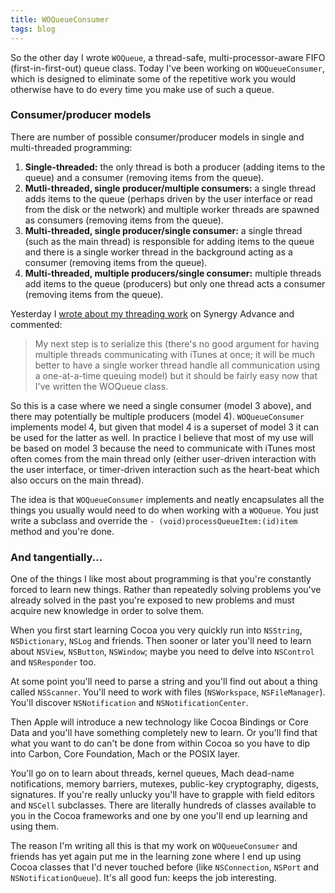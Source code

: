 ```yaml
---
title: WOQueueConsumer
tags: blog
---
```


So the other day I wrote `WOQueue`, a thread-safe, multi-processor-aware FIFO (first-in-first-out) queue class. Today I've been working on `WOQueueConsumer`, which is designed to eliminate some of the repetitive work you would otherwise have to do every time you make use of such a queue.

### Consumer/producer models

There are number of possible consumer/producer models in single and multi-threaded programming:

1.  **Single-threaded:** the only thread is both a producer (adding items to the queue) and a consumer (removing items from the queue).
2.  **Mutli-threaded, single producer/multiple consumers:** a single thread adds items to the queue (perhaps driven by the user interface or read from the disk or the network) and multiple worker threads are spawned as consumers (removing items from the queue).
3.  **Multi-threaded, single producer/single consumer:** a single thread (such as the main thread) is responsible for adding items to the queue and there is a single worker thread in the background acting as a consumer (removing items from the queue).
4.  **Multi-threaded, multiple producers/single consumer:** multiple threads add items to the queue (producers) but only one thread acts a consumer (removing items from the queue).

Yesterday I [wrote about my threading work](http://www.wincent.com/a/about/wincent/weblog/archives/2006/03/threading_nicet.php) on Synergy Advance and commented:

> My next step is to serialize this (there's no good argument for having multiple threads communicating with iTunes at once; it will be much better to have a single worker thread handle all communication using a one-at-a-time queuing model) but it should be fairly easy now that I've written the WOQueue class.

So this is a case where we need a single consumer (model 3 above), and there may potentially be multiple producers (model 4). `WOQueueConsumer` implements model 4, but given that model 4 is a superset of model 3 it can be used for the latter as well. In practice I believe that most of my use will be based on model 3 because the need to communicate with iTunes most often comes from the main thread only (either user-driven interaction with the user interface, or timer-driven interaction such as the heart-beat which also occurs on the main thread).

The idea is that `WOQueueConsumer` implements and neatly encapsulates all the things you usually would need to do when working with a `WOQueue`. You just write a subclass and override the `- (void)processQueueItem:(id)item` method and you're done.

### And tangentially...

One of the things I like most about programming is that you're constantly forced to learn new things. Rather than repeatedly solving problems you've already solved in the past you're exposed to new problems and must acquire new knowledge in order to solve them.

When you first start learning Cocoa you very quickly run into `NSString`, `NSDictionary`, `NSLog` and friends. Then sooner or later you'll need to learn about `NSView`, `NSButton`, `NSWindow`; maybe you need to delve into `NSControl` and `NSResponder` too.

At some point you'll need to parse a string and you'll find out about a thing called `NSScanner`. You'll need to work with files (`NSWorkspace`, `NSFileManager`). You'll discover `NSNotification` and `NSNotificationCenter`.

Then Apple will introduce a new technology like Cocoa Bindings or Core Data and you'll have something completely new to learn. Or you'll find that what you want to do can't be done from within Cocoa so you have to dip into Carbon, Core Foundation, Mach or the POSIX layer.

You'll go on to learn about threads, kernel queues, Mach dead-name notifications, memory barriers, mutexes, public-key cryptography, digests, signatures. If you're really unlucky you'll have to grapple with field editors and `NSCell` subclasses. There are literally hundreds of classes available to you in the Cocoa frameworks and one by one you'll end up learning and using them.

The reason I'm writing all this is that my work on `WOQueueConsumer` and friends has yet again put me in the learning zone where I end up using Cocoa classes that I'd never touched before (like `NSConnection`, `NSPort` and `NSNotificationQueue`). It's all good fun: keeps the job interesting.
